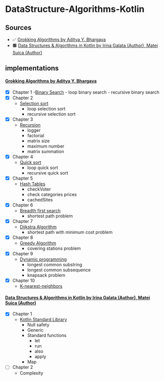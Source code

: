 # DataStructure-Algorithms-Kotlin
## Sources
- :white_check_mark: [Grokking Algorithms by Aditya Y. Bhargava](https://www.amazon.com/Grokking-Algorithms-illustrated-programmers-curious/dp/1617292230)
- :orange_square: [Data Structures & Algorithms in Kotlin by Irina Galata (Author), Matei Suica (Author)](https://www.amazon.com/Data-Structures-Algorithms-Kotlin-First/dp/1942878915)

## implementations
#### [Grokking Algorithms by Aditya Y. Bhargava](https://www.amazon.com/Grokking-Algorithms-illustrated-programmers-curious/dp/1617292230)
- [x] Chapter 1 
     -[Binary Search](src/main/grokking_al_book.chapter_1)
       - loop binary search
       - recursive binary search
- [x] Chapter 2
    - [Selection sort](src/main/grokking_al_book.chapter_2)
       - loop selection sort
       - recursive selection sort
- [x] Chapter 3
    - [Recursion](src/main/grokking_al_book.chapter_3)
       - logger
       - factorial
       - matrix size
       - maximum number
       - matrix summation
- [x] Chapter 4
    - [Quick sort](src/main/grokking_al_book.chapter_4)
       - loop quick sort
       - recursive quick sort
- [x] Chapter 5
    - [Hash Tables](src/main/grokking_al_book.chapter_5)
       - checkVoter
       - check categories prices
       - cachedSites
- [x] Chapter 6
    - [Breadth first search](src/main/grokking_al_book.chapter_6)
       - shortest path problem
- [x] Chapter 7
    - [Dijkstra Algorithm](src/main/grokking_al_book.chapter_7) 
       - shortest path with minimum cost problem
- [x] Chapter 8
    - [Greedy Algorithm](src/main/grokking_al_book.chapter_8)
       - covering stations problem
- [x] Chapter 9
    - [Dynamic programming](src/main/grokking_al_book.chapter_9)
      - longest common substring
      - longest common subsequence
      - knapsack problem
- [x] Chapter 10
     - [K-nearest-neighbors](src/main/grokking_al_book.chapter_10)

#### [Data Structures & Algorithms in Kotlin by Irina Galata (Author), Matei Suica (Author)](https://www.amazon.com/Data-Structures-Algorithms-Kotlin-First/dp/1942878915)
- [x] Chapter 1
    - [Kotlin Standard Library](src/main/data_Structures_algorithms_in_kotlin_book/ch1_01_kotlin_and_kotlin_standard_library)
      - Null safety
      - Generic
      - Standard functions
        - let
        - run
        - also
        - apply
      - Map
- [ ] Chapter 2
    - Complexity
        
              